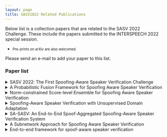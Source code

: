 ```yaml
---
layout: page
title: SASV2022 Related Publications
---
```


Below list is a collection papers that are related to the SASV 2022 Challenge.
These include the papers submitted to the INTERSPEECH 2022 special session.
- <div style="font-size:80%">Pre-prints on arXiv are also welcomed.

Please send an e-mail to add your paper to this list.

### Paper list

<details><summary>SASV 2022: The First Spoofing-Aware Speaker Verification Challenge</summary>
<div markdown="1">
- <div style="font-size:80%">Jee-weon Jung<sup>1,*</sup>, Hemlata Tak<sup>2,*</sup>, Hye-jin Shim<sup>3</sup>, Hee-Soo Heo<sup>1</sup>, Bong-Jin Lee<sup>1</sup>, Soo-Whan Chung<sup>1</sup>, Ha-Jin Yu<sup>3</sup>, Nicholas Evans<sup>2</sup>, and Tomi Kinnunen<sup>4</sup></div>
- <div style="font-size:80%"><sup>1</sup>Naver Corporation, South Korea, <sup>2</sup>EURECOM, Sophia Antipolis, France, <sup>3</sup>School of Computer Science, University of Seoul, South Korea, <sup>4</sup>University of Eastern Finland, Finland</div>
<div aria-hidden="true" aria-labelledby="bibtex-Jung2022SASV" class="modal fade" id="bibtex-Jung2022SASV" role="dialog" tabindex="-1" style="font-size:70%">
<pre>@inproceedings{Jung2022SASV,
    author = {Jung, Jee-weon and Tak, Hemlata and Shim, Hye-jin and Heo, Hee-Soo and Lee, Bong-Jin and Chung, Soo-Whan and Yu, Ha-Jin and Evans, Nicholas and Kinnunen, Tomi},
    title = {SASV 2022: The First Spoofing-Aware Speaker Verification Challenge},
    booktitle = {Proc. Interspeech (submitted)},
    year = {2022},
}
</pre>
</div>
</div>
</details>

<details><summary>A Probabilistic Fusion Framework for Spoofing Aware Speaker Verification</summary>
<div markdown="1">
- <div style="font-size:80%">You Zhang, Ge Zhu, and Zhiyao Duan</div>
- <div style="font-size:80%">University of Rochester, USA</div>
<div aria-hidden="true" aria-labelledby="bibtex-zhang2022prob" class="modal fade" id="bibtex-zhang2022prob" role="dialog" tabindex="-1" style="font-size:70%">
<pre>@article{zhang2022prob,
  author={Zhang, You and Zhu, Ge and Duan, Zhiyao},
  title={A Probabilistic Fusion Framework for Spoofing Aware Speaker Verification},
  year={2022},
  journal={arXiv preprint arXiv:2202.05253}
}
</pre>
</div>
</div>
</details>

<details><summary>Norm-constrained Score-level Ensemble for Spoofing Aware Speaker Verification</summary>
<div markdown="1">
- <div style="font-size:80%">Peng Zhang, Peng Hu, Xueliang Zhang</div>
- <div style="font-size:80%">Elevoc Technology Co., Ltd, Shenzhen, China</div>
<div aria-hidden="true" aria-labelledby="bibtex-Zhang2022Norm" class="modal fade" id="bibtex-Zhang2022Norm" role="dialog" tabindex="-1" style="font-size:70%">
<pre>@inproceedings{Zhang2022Norm,
  author={Zhang, Peng and Hu, Peng and Zhang, Xueliang},
  title={Norm-constrained Score-level Ensemble for Spoofing Aware Speaker Verification},
  year=2022,
  booktitle={Proc. Interspeech (submitted)},
  }
</pre>
</div>
</div>
</details>

<details><summary>Spoofing-Aware Speaker Verification with Unsupervised Domain Adaptation</summary>
<div markdown="1">
- <div style="font-size:80%">Xuechen Liu<sup>1,2</sup>, Md Sahidullah<sup>2</sup>, Tomi Kinnunen<sup>1</sup></div>
- <div style="font-size:80%"><sup>1</sup>School of Computing, University of Eastern Finland, Joensuu, Finland <sup>2</sup>Université de Lorraine, CNRS, Inria, LORIA, F-54000, Nancy, France</div>
<div aria-hidden="true" aria-labelledby="bibtex-Zhang2022Norm" class="modal fade" id="bibtex-Zhang2022Norm" role="dialog" tabindex="-1" style="font-size:70%">
<pre>@inproceedings{liu2022spoofing,
  author={Liu, Xuechen and Sahidullah, Md and Kinnunen, Tomi},
  title={Spoofing-Aware Speaker Verification with Unsupervised Domain Adaptation},
  year=2022,
  booktitle={Proc. Speaker Odyssey (submitted)},
  }
</pre>
</div>
</div>
</details>

<details><summary>SA-SASV: An End-to-End Spoof-Aggregated Spoofing-Aware Speaker Verification System</summary>
<div markdown="1">
- <div style="font-size:80%">Zhongwei Teng<sup>1</sup>, Quchen Fu<sup>1</sup>, Jules White<sup>1</sup>, Maria E Powell<sup>2</sup>, and, Douglas C Schmidt<sup>1</sup></div>
- <div style="font-size:80%"><sup>1</sup>Dept. of Computer Science, Vanderbilt University <sup>2</sup>Dept. of Otolaryngology--Head and Neck Surgery, Vanderbilt University Medical Center</div>
<div aria-hidden="true" aria-labelledby="bibtex-Zhang2022Norm" class="modal fade" id="bibtex-Zhang2022Norm" role="dialog" tabindex="-1" style="font-size:70%">
<pre>@article{teng2022sa,
 title={SA-SASV: An End-to-End Spoof-Aggregated Spoofing-Aware Speaker Verification System},
 author={Teng, Zhongwei and Fu, Quchen and White, Jules and Powell, Maria E and Schmidt, Douglas C},
 journal={arXiv preprint arXiv:2203.06517},
 year={2022}
}
</pre>
</div>
</div>
</details>

<details><summary>A Subnetwork Approach for Spoofing Aware Speaker Verification</summary>
<div markdown="1">
- <div style="font-size:80%">Alexander Alenin, Nikita Torgashov, Anton Okhotnikov, Rostislav Makarov and Ivan Yakovlev</div>
- <div style="font-size:80%">ID R&D Inc.</div>
<div aria-hidden="true" aria-labelledby="bibtex-Zhang2022Norm" class="modal fade" id="bibtex-Zhang2022Norm" role="dialog" tabindex="-1" style="font-size:70%">
<pre>@inproceedings{Alenin2022A,
  author={Alenin, Alexander and Torgashov, Nikita and Okhotnikov, Anton and Makarov, Rostislav and Yakovlev, Ivan},
  title={A Subnetwork Approach for Spoofing Aware Speaker Verification},
  year=2022,
  booktitle={Proc. Interspeech (submitted)}
}
</pre>
</div>
</div>
</details>

<details><summary>End-to-end framework for spoof-aware speaker verification</summary>
<div markdown="1">
- <div style="font-size:80%">Woo Hyun Kang, Jahangir Alam, Abderrahim Fathan</div>
- <div style="font-size:80%">Computer Research Institute of Montreal (CRIM), Montreal (Quebec), Canada</div>
<div aria-hidden="true" aria-labelledby="bibtex-Zhang2022Norm" class="modal fade" id="bibtex-Zhang2022Norm" role="dialog" tabindex="-1" style="font-size:70%">
<pre>@inproceedings{kang22sasv,
 author={Woo Hyun Kang, Jahangir Alam, Abderrahim Fathan},
 title={End-to-end framework for spoof-aware speaker verification},
 year=2022,
 booktitle={Proc. Interspeech (submitted},
}
</pre>
</div>
</div>
</details>